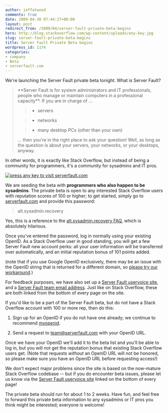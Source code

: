 ```yaml
---
author: jeffatwood
comments: true
date: 2009-04-30 07:44:17+00:00
layout: post
redirect_from: /2009/04/server-fault-private-beta-begins
hero: http://blog.stackoverflow.com/wp-content/uploads/any-key.jpg
slug: server-fault-private-beta-begins
title: Server Fault Private Beta begins
wordpress_id: 1174
categories:
- company
- Beta
- serverfault.com
---
```



We're launching the Server Fault private beta tonight. What is Server Fault?





<blockquote>
**Server Fault is for system administrators and IT professionals, people who manage or maintain computers in a professional capacity**. If you are in charge of ...

> 
> 

> 
> 

>   * servers

>   * networks

>   * many desktop PCs (other than your own)

... then you're in the right place to ask your question! Well, as long as the question is about your servers, your networks, or your desktops, anyway.
</blockquote>





In other words, it is exactly like Stack Overflow, but instead of being a community for programmers, it's a community for sysadmins and IT pros.






[![press any key to visit serverfault.com](http://blog.stackoverflow.com/wp-content/uploads/any-key.jpg)](http://serverfault.com)



We are seeding the beta with **programmers who also happen to be sysadmins**. The private beta is open to any interested Stack Overflow users with reputation scores of 100 or higher; to get started, simply go to [serverfault.com](http://serverfault.com) and provide this password:





<blockquote>
alt.sysadmin.recovery
</blockquote>





Yes, this is a reference to the [alt.sysadmin.recovery FAQ](http://mira.sunsite.utk.edu/fink/alt.sysadmin.recovery-FAQ-0.85a.html), which is absolutely hilarious.



Once you've entered the password, log in normally using your existing OpenID. As a Stack Overflow user in good standing, you will get a few Server Fault new account perks: all your user information will be transferred over automatically, and an initial reputation bonus of 101 points added.



(note that if you use Google OpenID exclusively, there may be an issue with the OpenID string that is returned for a different domain, so [please try our workaround](http://blog.stackoverflow.com/2009/04/googles-openids-are-unique-per-domain/).)



For feedback purposes, we have also set up a [Server Fault uservoice site](http://serverfault.uservoice.com/), and a [Server Fault team email address](mailto:team@serverfault.com). Just like on Stack Overflow, these are both linked from the bottom of every page on the site.



If you'd like to be a part of the Server Fault beta, but do not have a Stack Overflow account with 100 or more rep, then do this:







  1. Sign up for an OpenID if you do not have one already; we continue to recommend [myopenid](https://www.myopenid.com/). 

  2. Send a request to [team@serverfault.com](mailto:team@serverfault.com) with your OpenID URL.




Once we have your OpenID we'll add it to the beta list and you'll be able to log in, but you will not get the reputation bonus that existing Stack Overflow users get. (Note that requests _without_ an OpenID URL will not be honored, so please make sure you have an OpenID URL before requesting access!)



We don't expect major problems since the site is based on the now-mature Stack Overflow codebase -- but if you do encounter beta issues, please let us know via the [Server Fault uservoice site](http://serverfault.uservoice.com/pages/17382-general) linked on the bottom of every page!



The private beta should run for about 1 to 2 weeks. Have fun, and feel free to forward this private beta information to any sysadmins or IT pros you think might be interested; everyone is welcome!

